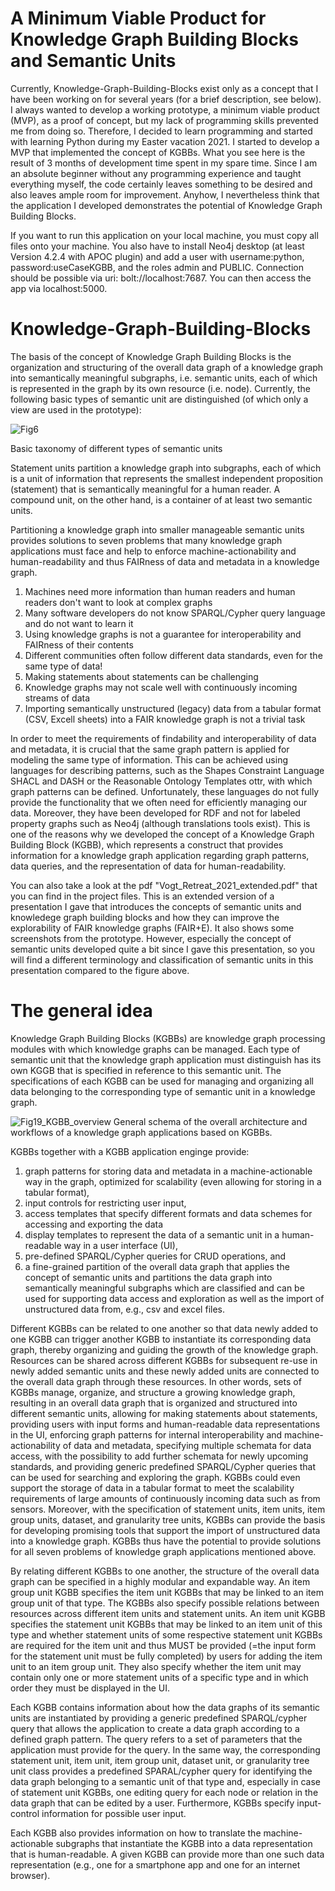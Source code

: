 # A Minimum Viable Product for Knowledge Graph Building Blocks and Semantic Units
Currently, Knowledge-Graph-Building-Blocks exist only as a concept that I have been working on for several years (for a brief description, see below). I always wanted to develop a working prototype, a minimum viable product (MVP), as a proof of concept, but my lack of programming skills prevented me from doing so. Therefore, I decided to learn programming and started with learning Python during my Easter vacation 2021. I started to develop a MVP that implemented the concept of KGBBs. What you see here is the result of 3 months of development time spent in my spare time. Since I am an absolute beginner without any programming experience and taught everything myself, the code certainly leaves something to be desired and also leaves ample room for improvement. Anyhow, I nevertheless think that the application I developed demonstrates the potential of Knowledge Graph Building Blocks.

If you want to run this application on your local machine, you must copy all files onto your machine. You also have to install Neo4j desktop (at least Version 4.2.4 with APOC plugin) and add a user with username:python, password:useCaseKGBB, and the roles admin and PUBLIC. Connection should be possible via uri: bolt://localhost:7687. You can then access the app via localhost:5000.


# Knowledge-Graph-Building-Blocks

The basis of the concept of Knowledge Graph Building Blocks is the organization and structuring of the overall data graph of a knowledge graph into semantically meaningful subgraphs, i.e. semantic units, each of which is represented in the graph by its own resource (i.e. node). Currently, the following basic types of semantic unit are distinguished (of which only a view are used in the prototype):

![Fig6](https://user-images.githubusercontent.com/32734975/203352709-7334772d-dc95-44ca-8f25-0768aa2d1dfa.jpg)

Basic taxonomy of different types of semantic units

Statement units partition a knowledge graph into subgraphs, each of which is a unit of information that represents the smallest independent proposition (statement) that is semantically meaningful for a human reader. A compound unit, on the other hand, is a container of at least two semantic units. 

Partitioning a knowledge graph into smaller manageable semantic units provides solutions to seven problems that many knowledge graph applications must face and help to enforce machine-actionability and human-readability and thus FAIRness of data and metadata in a knowledge graph.

1) Machines need more information than human readers and human readers don't want to look at complex graphs
2) Many software developers do not know SPARQL/Cypher query language and do not want to learn it
3) Using knowledge graphs is not a guarantee for interoperability and FAIRness of their contents
4) Different communities often follow different data standards, even for the same type of data!
5) Making statements about statements can be challenging 
6) Knowledge graphs may not scale well with continuously incoming streams of data
7) Importing semantically unstructured (legacy) data from a tabular format (CSV, Excell sheets) into a FAIR knowledge graph is not a trivial task

In order to meet the requirements of findability and interoperability of data and metadata, it is crucial that the same graph pattern is applied for modeling the same type of information. This can be achieved using languages for describing patterns, such as the Shapes Constraint Language SHACL and DASH or the Reasonable Ontology Templates ottr, with which graph patterns can be defined. Unfortunately, these languages do not fully provide the functionality that we often need for efficiently managing our data. Moreover, they have been developed for RDF and not for labeled property graphs such as Neo4j (although translations tools exist). This is one of the reasons why we developed the concept of a Knowledge Graph Building Block (KGBB), which represents a construct that provides information for a knowledge graph application regarding graph patterns, data queries, and the representation of data for human-readability. 

You can also take a look at the pdf "Vogt_Retreat_2021_extended.pdf" that you can find in the project files. This is an extended version of a presentation I gave that introduces the concepts of semantic units and knowledege graph building blocks and how they can improve the explorability of FAIR knowledge graphs (FAIR+E). It also shows some screenshots from the prototype. However, especially the concept of semantic units developed quite a bit since I gave this presentation, so you will find a different terminology and classification of semantic units in this presentation compared to the figure above.

# The general idea
Knowledge Graph Building Blocks (KGBBs) are knowledge graph processing modules with which knowledge graphs can be managed. Each type of semantic unit that the knowledge graph application must distinguish has its own KGGB that is specified in reference to this semantic unit. The specifications of each KGBB can be used for managing and organizing all data belonging to the corresponding type of semantic unit in a knowledge graph. 

![Fig19_KGBB_overview](https://user-images.githubusercontent.com/32734975/151023736-e5d60b0f-0945-4ac1-8976-051557d38092.jpg)
General schema of the overall architecture and workflows of a knowledge graph applications based on KGBBs.

KGBBs together with a KGBB application enginge provide:

1) graph patterns for storing data and metadata in a machine-actionable way in the graph, optimized for scalability (even allowing for storing in a tabular format), 
2) input controls for restricting user input, 
3) access templates that specify different formats and data schemes for accessing and exporting the data
4) display templates to represent the data of a semantic unit in a human-readable way in a user interface (UI), 
5) pre-defined SPARQL/Cypher queries for CRUD operations, and
6) a fine-grained partition of the overall data graph that applies the concept of semantic units and partitions the data graph into semantically meaningful subgraphs which are classified and can be used for supporting data access and exploration as well as the import of unstructured data from, e.g., csv and excel files. 

Different KGBBs can be related to one another so that data newly added to one KGBB can trigger another KGBB to instantiate its corresponding data graph, thereby organizing and guiding the growth of the knowledge graph. Resources can be shared across different KGBBs for subsequent re-use in newly added semantic units and these newly added units are connected to the overall data graph through these resources. In other words, sets of KGBBs manage, organize, and structure a growing knowledge graph, resulting in an overall data graph that is organized and structured into different semantic units, allowing for making statements about statements, providing users with input forms and human-readable data representations in the UI, enforcing graph patterns for internal interoperability and machine-actionability of data and metadata, specifying multiple schemata for data access, with the possibility to add further schemata for newly upcoming standards, and providing generic predefined SPARQL/Cypher queries that can be used for searching and exploring the graph. KGBBs could even support the storage of data in a tabular format to meet the scalability requirements of large amounts of continuously incoming data such as from sensors. Moreover, with the specification of statement units, item units, item group units, dataset, and granularity tree units, KGBBs can provide the basis for developing promising tools that support the import of unstructured data into a knowledge graph. KGBBs thus have the potential to provide solutions for all seven problems of knowledge graph applications mentioned above.

By relating different KGBBs to one another, the structure of the overall data graph can be specified in a highly modular and expandable way. An item group unit KGBB specifies the item unit KGBBs that may be linked to an item group unit of that type. The KGBBs also specify possible relations between resources across different item units and statement units. An item unit KGBB specifies the statement unit KGBBs that may be linked to an item unit of this type and whether statement units of some respective statement unit KGBBs are required for the item unit and thus MUST be provided (=the input form for the statement unit must be fully completed) by users for adding the item unit to an item group unit. They also specify whether the item unit may contain only one or more statement units of a specific type and in which order they must be displayed in the UI. 

Each KGBB contains information about how the data graphs of its semantic units are instantiated by providing a generic predefined SPARQL/cypher query that allows the application to create a data graph according to a defined graph pattern. The query refers to a set of parameters that the application must provide for the query. In the same way, the corresponding statement unit, item unit, item group unit, dataset unit, or granularity tree unit class provides a predefined SPARAL/cypher query for identifying the data graph belonging to a semantic unit of that type and, especially in case of statement unit KGBBs, one editing query for each node or relation in the data graph that can be edited by a user. Furthermore, KGBBs specify input-control information for possible user input.  

Each KGBB also provides information on how to translate the machine-actionable subgraphs that instantiate the KGBB into a data representation that is human-readable. A given KGBB can provide more than one such data representation (e.g., one for a smartphone app and one for an internet browser). 



